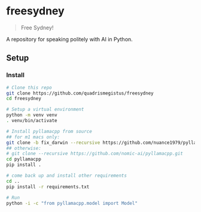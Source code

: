 # freesydney

> Free Sydney!

A repository for speaking politely with AI in Python.

## Setup

### Install

```bash
# Clone this repo
git clone https://github.com/quadrismegistus/freesydney
cd freesydney

# Setup a virtual environment
python -m venv venv
. venv/bin/activate

# Install pyllamacpp from source
## for m1 macs only:
git clone -b fix_darwin --recursive https://github.com/nuance1979/pyllamacpp.git
## otherwise:
# git clone --recursive https://github.com/nomic-ai/pyllamacpp.git
cd pyllamacpp
pip install .

# come back up and install other requirements
cd ..
pip install -r requirements.txt

# Run
python -i -c "from pyllamacpp.model import Model"
```

